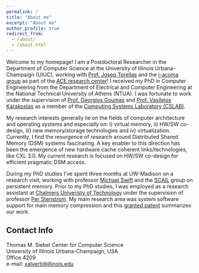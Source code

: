 ```yaml
---
permalink: /
title: "About me"
excerpt: "About me"
author_profile: true
redirect_from: 
  - /about/
  - /about.html
---
```


Welcome to my homepage! I am a Postdoctoral Researcher in the Department of Computer Science at the University of Illinois Urbana-Champaign (UIUC), working with [Prof. Josep Torellas](https://cs.illinois.edu/about/people/faculty/torrella)
and the [i-acoma group](http://iacoma.cs.uiuc.edu/) as part of the [ACE research center](https://acecenter.grainger.illinois.edu/)! I received my PhD in Computer Engineering from the Department of Electrical and Computer Engineering at the National Technical University of Athens (NTUA). I was fortunate to work under the supervision of [Prof. Georgios Goumas](http://www.cslab.ntua.gr/~goumas/) and [Prof. Vasileios Karakostas](https://cgi.di.uoa.gr/~vkarakos/) as a member of the [Computing Systems Laboratory (CSLAB)](http://www.cslab.ntua.gr/).

My research interests generally lie on the fields of computer architecture and operating systems and especially on: i) virtual memory, ii) HW/SW co-design, iii) new memory/storage technologies and iv) virtualization. 
Currently, I find the resurgence of research around Distributed Shared Memory (DSM) systems fascinating. A key enabler to this direction has been the emergence of new hardware cache coherent links/technologies, like CXL 3.0.
My current research is focused on HW/SW co-design for efficient pragmatic DSM access. 
 
During my PhD studies I've spent three months at UW-Madison on a research visit, working with professor [Michael Swift](https://pages.cs.wisc.edu/~swift/) and the [SCAIL](https://scail.cs.wisc.edu/) group on persistent memory. 
Prior to my PhD studies, I was employed as a research assistant at [Chalmers Univeristy of Technology](https://www.chalmers.se/en/Pages/default.aspx) under the supervision of professor [Per Stenstrom](http://www.cse.chalmers.se/~pers/). 
My main research area was system software support for main memory compression and this [granted patent](https://worldwide.espacenet.com/publicationDetails/biblio?FT=D&date=20210518&DB=&locale=en_EP&CC=SE&NR=543649C2&KC=C2&ND=4) summarizes our work.  

## Contact Info
Thomas M. Siebel Center for Computer Science<br/>
University of Illinois Urbana-Champaign, USA<br/>
Office 4209<br/>
e-mail: xalverti@illinois.edu<br/>

<!---
Research findings led to the foundation of [ZeroPoint Technologies AB](https://wp.zptcorp.com/), a start-up company designing novel memory compression technology, where I was employed as system software engineer.

Welcome to my homepage! I am a PhD candidate at [Computing Systems Laboratory](http://www.cslab.ece.ntua.gr) of the [School of Electrical and Computer Engineering](http://www.ece.ntua.gr), [NTUA](http://www.ntua.gr).  
My advisors are Professors [Georgios Goumas](http://www.cslab.ntua.gr/~goumas/) and [Vasileios Karakostas](http://www.cslab.ece.ntua.gr/~vkarakos/). 
My research interests lie on the fields of computer architecture and operating systems and especially:

* virtual memory
* HW/SW co-design
* emerging memory/storage technologies
* virtualization

The past few years I've focused on novel non-volatile main memory technologies and specifically on the design of efficient OS support for persistet data access.
I've spent three months at UW-Madison on a research visit, working with professor [Michael Swift](https://pages.cs.wisc.edu/~swift/) and the [SCAIL](https://scail.cs.wisc.edu/) group. 
Our work has been recently accepted on [MICRO2022](/publications/micro2020-daxvm)! 

The first years of my PhD I worked on the address translation overhead problem, experimenting
with HS/SW solutions, and part of our work was published in [ISCA 2020](/publications/isca2020-contiguity)!

I'm also interested in novel non-volatile main memory technolοgy and I'm currently working on the design of 
efficient operating system (OS) support for persistent data access. 

Prior to my PhD studies, I was employed as a research assistant at [Chalmers Univeristy of Technology](https://www.chalmers.se/en/Pages/default.aspx) under the supervision of professor [Per Stenstrom](http://www.cse.chalmers.se/~pers/). 
My main research area was system software support for main memory compression. 
Research findings led to the foundation of [ZeroPoint Technologies AB](https://wp.zptcorp.com/), a start-up company designing novel memory compression technology, where I was employed as
a system software engineer for a year. This [granted patent](https://worldwide.espacenet.com/publicationDetails/biblio?FT=D&date=20210518&DB=&locale=en_EP&CC=SE&NR=543649C2&KC=C2&ND=4) summarizes our work. 
I still maintain collaboration with ZeroPoint
as we work jointly on EU2020 project [EuroExa](https://euroexa.eu/). 

## Contact Info
Computing Systems Laboratory (21.34B)<br/>
School of Electrical and Computer Engineering<br/>
National Technical University of Athens<br/>
Iroon Politechniou 9 (Zografou Campus), 15780<br/>
Athens, Greece

e-mail: xalverti@cslab.ece.ntua.gr<br/>
phone: +30-210-772-2279
-->
